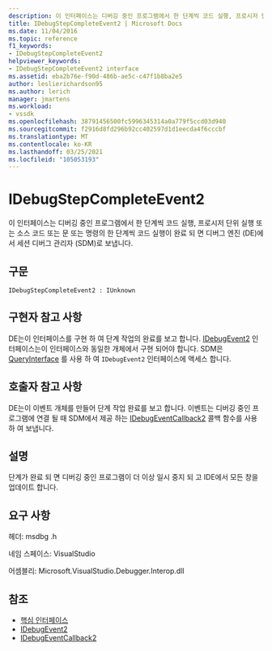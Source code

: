 ```yaml
---
description: 이 인터페이스는 디버깅 중인 프로그램에서 한 단계씩 코드 실행, 프로시저 단위 실행 또는 소스 코드 또는 문 또는 명령의 한 단계씩 코드 실행이 완료 되 면 디버그 엔진 (DE)에서 세션 디버그 관리자 (SDM)로 보냅니다.
title: IDebugStepCompleteEvent2 | Microsoft Docs
ms.date: 11/04/2016
ms.topic: reference
f1_keywords:
- IDebugStepCompleteEvent2
helpviewer_keywords:
- IDebugStepCompleteEvent2 interface
ms.assetid: eba2b76e-f90d-486b-ae5c-c47f1b8ba2e5
author: leslierichardson95
ms.author: lerich
manager: jmartens
ms.workload:
- vssdk
ms.openlocfilehash: 38791456500fc5996345314a0a779f5ccd03d940
ms.sourcegitcommit: f2916d8fd296b92cc402597d1d1eecda4f6cccbf
ms.translationtype: MT
ms.contentlocale: ko-KR
ms.lasthandoff: 03/25/2021
ms.locfileid: "105053193"
---
```

# <a name="idebugstepcompleteevent2"></a>IDebugStepCompleteEvent2
이 인터페이스는 디버깅 중인 프로그램에서 한 단계씩 코드 실행, 프로시저 단위 실행 또는 소스 코드 또는 문 또는 명령의 한 단계씩 코드 실행이 완료 되 면 디버그 엔진 (DE)에서 세션 디버그 관리자 (SDM)로 보냅니다.

## <a name="syntax"></a>구문

```
IDebugStepCompleteEvent2 : IUnknown
```

## <a name="notes-for-implementers"></a>구현자 참고 사항
 DE는이 인터페이스를 구현 하 여 단계 작업의 완료를 보고 합니다. [IDebugEvent2](../../../extensibility/debugger/reference/idebugevent2.md) 인터페이스는이 인터페이스와 동일한 개체에서 구현 되어야 합니다. SDM은 [QueryInterface](/cpp/atl/queryinterface) 를 사용 하 여 `IDebugEvent2` 인터페이스에 액세스 합니다.

## <a name="notes-for-callers"></a>호출자 참고 사항
 DE는이 이벤트 개체를 만들어 단계 작업 완료를 보고 합니다. 이벤트는 디버깅 중인 프로그램에 연결 될 때 SDM에서 제공 하는 [IDebugEventCallback2](../../../extensibility/debugger/reference/idebugeventcallback2.md) 콜백 함수를 사용 하 여 보냅니다.

## <a name="remarks"></a>설명
 단계가 완료 되 면 디버깅 중인 프로그램이 더 이상 일시 중지 되 고 IDE에서 모든 창을 업데이트 합니다.

## <a name="requirements"></a>요구 사항
 헤더: msdbg .h

 네임 스페이스: VisualStudio

 어셈블리: Microsoft.VisualStudio.Debugger.Interop.dll

## <a name="see-also"></a>참조
- [핵심 인터페이스](../../../extensibility/debugger/reference/core-interfaces.md)
- [IDebugEvent2](../../../extensibility/debugger/reference/idebugevent2.md)
- [IDebugEventCallback2](../../../extensibility/debugger/reference/idebugeventcallback2.md)
